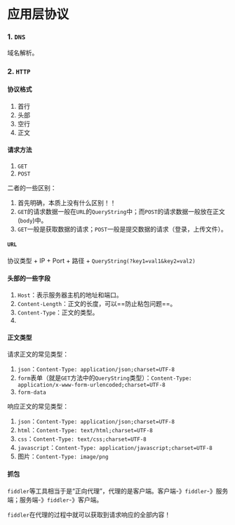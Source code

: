 # 应用层协议

### 1. `DNS`

域名解析。

### 2. `HTTP`

#### 协议格式

1. 首行
2. 头部
3. 空行
4. 正文

#### 请求方法

1. `GET`
2. `POST`

二者的一些区别：

1. 首先明确，本质上没有什么区别！！
2. `GET`的请求数据一般在`URL`的`QueryString`中；而`POST`的请求数据一般放在正文(`body`)中。
3. `GET`一般是获取数据的请求；`POST`一般是提交数据的请求（登录，上传文件）。

#### `URL`

协议类型 + IP + Port + 路径 + `QueryString(?key1=val1&key2=val2)`

#### 头部的一些字段

1. `Host`：表示服务器主机的地址和端口。
2. `Content-Length`：正文的长度，可以==防止粘包问题==。  
3. `Content-Type`：正文的类型。
4. 

#### 正文类型

请求正文的常见类型：

1. `json`：`Content-Type: application/json;charset=UTF-8`
2. `form`表单（就是`GET`方法中的`QueryString`类型）：`Content-Type: application/x-www-form-urlencoded;charset=UTF-8`
3. `form-data`

响应正文的常见类型：

1. `json`：`Content-Type: application/json;charset=UTF-8`
2. `html`：`Content-Type: text/html;charset=UTF-8`
3. `css`：`Content-Type: text/css;charset=UTF-8`
4. `javascript`：`Content-Type: application/javascript;charset=UTF-8`
5. 图片：`Content-Type: image/png`

#### 抓包

`fiddler`等工具相当于是“正向代理”，代理的是客户端。客户端-》`fiddler`-》服务端；服务端-》`fiddler`-》客户端。

`fiddler`在代理的过程中就可以获取到请求响应的全部内容！



​																											